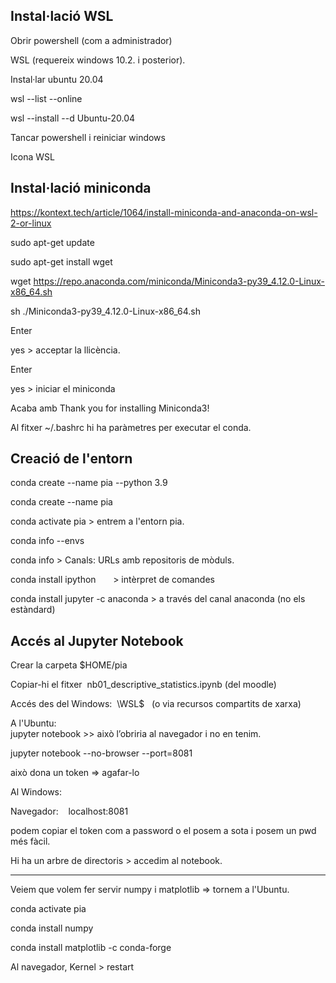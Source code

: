 ## Instal·lació WSL

Obrir powershell (com a administrador)

WSL (requereix windows 10.2. i posterior).

Instal·lar ubuntu 20.04

wsl --list --online

wsl --install --d Ubuntu-20.04

Tancar powershell i reiniciar windows

Icona WSL

## Instal·lació miniconda

https://kontext.tech/article/1064/install-miniconda-and-anaconda-on-wsl-2-or-linux

sudo apt-get update

sudo apt-get install wget

wget https://repo.anaconda.com/miniconda/Miniconda3-py39_4.12.0-Linux-x86_64.sh


sh ./Miniconda3-py39_4.12.0-Linux-x86_64.sh

Enter

yes > acceptar la llicència.

Enter

yes > iniciar el miniconda

Acaba amb Thank you for installing Miniconda3!


Al fitxer ~/.bashrc hi ha paràmetres per executar el conda.

## Creació de l'entorn

conda create --name pia --python 3.9

conda create --name pia

conda activate pia > entrem a l'entorn pia.  

conda info --envs

conda info > Canals: URLs amb repositoris de mòduls.

conda install ipython       > intèrpret de comandes

conda install jupyter -c anaconda > a través del canal anaconda (no els estàndard)

## Accés al Jupyter Notebook

Crear la carpeta $HOME/pia

Copiar-hi el fitxer  nb01_descriptive_statistics.ipynb (del moodle)

Accés des del Windows:  \\WSL$   (o via recursos compartits de xarxa)

  
A l'Ubuntu:  
jupyter notebook >> això l’obriria al navegador i no en tenim.  

jupyter notebook --no-browser --port=8081

això dona un token => agafar-lo

  
Al Windows:  

Navegador:    localhost:8081

podem copiar el token com a password o el posem a sota i posem un pwd més fàcil.

Hi ha un arbre de directoris > accedim al notebook.

-----

Veiem que volem fer servir numpy i matplotlib => tornem a l'Ubuntu.

conda activate pia

conda install numpy

conda install matplotlib -c conda-forge

Al navegador, Kernel > restart